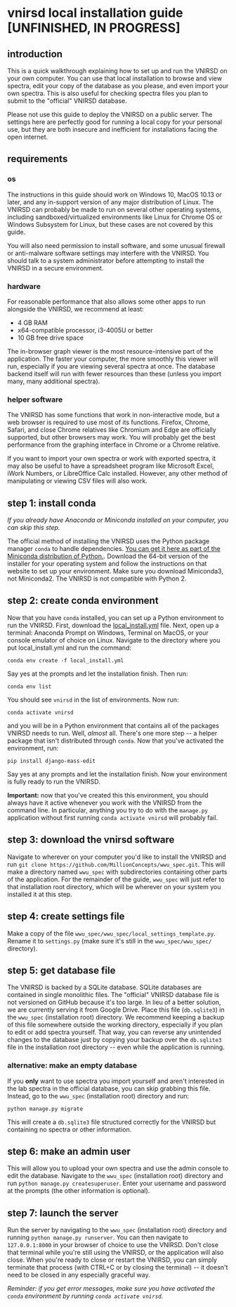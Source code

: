 # vnirsd local installation guide [UNFINISHED, IN PROGRESS]

## introduction

This is a quick walkthrough explaining how to set up and run the VNIRSD on
your own computer. You can use that local installation to browse and view
spectra, edit your copy of the database as you please, and even import your 
own spectra. This is also useful for checking spectra files you plan to submit
to the "official" VNIRSD database.

Please not use this guide to deploy the VNIRSD on a public server. The
settings here are perfectly good for running a local copy for your personal
use, but they are both insecure and inefficient for installations facing the
open internet.

## requirements

### os

The instructions in this guide should work on Windows 10, MacOS 10.13 or
later, and any in-support version of any major distribution of Linux. The
VNIRSD can probably be made to run on several other operating systems,
including sandboxed/virtualized environments like Linux for Chrome OS or
Windows Subsystem for Linux, but these cases are not covered by this guide.

You will also need permission to install software, and some unusual firewall
or anti-malware software settings may interfere with the VNIRSD. You should
talk to a system administrator before attempting to install the VNIRSD in a
secure environment.

### hardware

For reasonable performance that also allows some other apps to run alongside
the VNIRSD, we recommend at least:
* 4 GB RAM
* x64-compatible processor, i3-4005U or better
* 10 GB free drive space

The in-browser graph viewer is the most resource-intensive part of the 
application. The faster your computer, the more smoothly this viewer will run,
especially if you are viewing several spectra at once. The database backend 
itself will run with fewer resources than these (unless you import many, many 
additional spectra).

### helper software

The VNIRSD has some functions that work in non-interactive mode, but a web
browser is required to use most of its functions. Firefox, Chrome, Safari, and
close Chrome relatives like Chromium and Edge are officially supported, but
other browsers may work. You will probably get the best performance from the
graphing interface in Chrome or a Chrome relative.

If you want to import your own spectra or work with exported spectra, it may
also be useful to have a spreadsheet program like Microsoft Excel, iWork
Numbers, or LibreOffice Calc installed. However, any other method of
manipulating or viewing CSV files will also work.

## step 1: install conda

*If you already have Anaconda or Miniconda installed on your computer, you can
skip this step.*

The official method of installing the VNIRSD uses the Python package manager
```conda``` to handle dependencies.
[You can get it here as part of the Miniconda distribution of Python.](https://docs.conda.io/projects/continuumio-conda/en/latest/user-guide/install/index.html).
Download the 64-bit version of the installer for your operating system and
follow the instructions on that website to set up your environment. Make sure
you download Miniconda3, not Miniconda2. The VNIRSD is not compatible with
Python 2.

## step 2: create conda environment

Now that you have ```conda``` installed, you can set up a Python environment
to run the VNIRSD. First, download the 
[local_install.yml](https://drive.google.com/file/d/1wy2OOlYAcEokpaxB07epKvEl1-AhW8SH)
file. Next, open up a terminal: Anaconda Prompt on Windows, Terminal on MacOS,
or your console emulator of choice on Linux. Navigate to the directory where
you put local_install.yml and run the command:

```conda env create -f local_install.yml```

Say yes at the prompts and let the installation finish. Then run:

```conda env list```

You should see ```vnirsd``` in the list of environments. Now run:

```conda activate vnirsd```

and you will be in a Python environment that contains all of the packages
VNIRSD needs to run. Well, *almost* all. There's one more step -- a helper
package that isn't distributed through ```conda```. Now that you've activated
the environment, run:

```pip install django-mass-edit``` 

Say yes at any prompts and let the installation finish. Now your environment
is fully ready to run the VNIRSD. 

**Important:** now that you've created this this environment, you should 
always have it active whenever you work with the VNIRSD from the command line.
In particular, anything you try to do with the ```manage.py``` application 
without first running ```conda activate vnirsd``` will probably fail.

## step 3: download the vnirsd software

Navigate to wherever on your computer you'd like to install the VNIRSD and run
```git clone https://github.com/MillionConcepts/wwu_spec.git```. This will
make a directory named ```wwu_spec``` with subdirectories containing other
parts of the application. For the remainder of the guide, ```wwu_spec``` will
just refer to that installation root directory, which will be wherever on your
system you installed it at this step.

## step 4: create settings file

Make a copy of the file
```wwu_spec/wwu_spec/local_settings_template.py```. Rename it to
```settings.py``` (make sure it's still in the ```wwu_spec/wwu_spec/``` 
directory).

## step 5: get database file

The VNIRSD is backed by a SQLite database. SQLite databases are contained in
single monolithic files. The "official" VNIRSD database file is not versioned
on GitHub because it's too large. In lieu of a better solution, we are
currently serving it from Google Drive. Place this file (```db.sqlite3```) in
the ```wwu_spec```  (installation root) directory. We recommend keeping a 
backup of this file somewhere outside the working directory, especially if 
you plan to edit or add spectra yourself. That way, you can reverse any 
unintended changes to the database just by copying your backup over the 
```db.sqlite3``` file in the installation root directory -- even while the
application is running.

### alternative: make an empty database
If you **only** want to use spectra you import yourself and aren't interested
in the lab spectra in the official database, you can skip grabbing this file.
Instead, go to the ```wwu_spec``` (installation root) directory and run:

```python manage.py migrate```

This will create a ```db.sqlite3``` file structured correctly for the VNIRSD
but containing no spectra or other information.

## step 6: make an admin user

This will allow you to upload your own spectra and use the admin console to
edit the database. Navigate to the ```wwu_spec``` (installation root) 
directory and run ```python manage.py createsuperuser```. Enter your username 
and password at the prompts (the other information is optional).

## step 7: launch the server

Run the server by navigating to the ```wwu_spec``` (installation root) 
directory and running ```python manage.py runserver```. You can then navigate
to ```127.0.0.1:8000``` in your browser of choice to use the VNIRSD. Don't
close that terminal while you're still using the VNIRSD, or the application
will also close. When you're ready to close or restart the VNIRSD, you can
simply terminate that process (with CTRL+C or by closing the terminal) -- it
doesn't need to be closed in any especially graceful way.

*Reminder: if you get error messages, make sure you have activated the 
```conda``` environment by running ```conda activate vnirsd```.*
